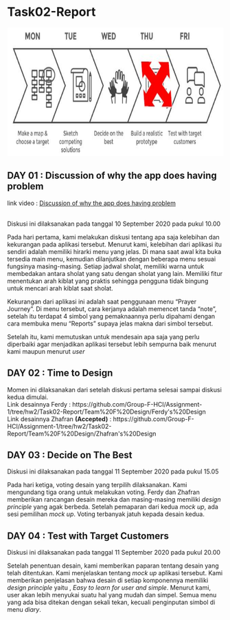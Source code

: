 
# Task02-Report


<img src="SprintDesign.JPG" height = "300px">

<h2>DAY 01 : Discussion of why the app does having problem</h2>
<p>
  link video : <a href="https://youtu.be/vfLHEG0bO1I">Discussion of why the app does having problem</a><br><br>
  
  Diskusi ini dilaksanakan pada tanggal 10 September 2020 pada pukul 10.00<br>
  
  Pada hari pertama, kami melakukan diskusi tentang apa saja kelebihan dan kekurangan pada aplikasi tersebut. Menurut kami, kelebihan dari aplikasi itu sendiri adalah memiliki hirarki menu yang jelas. Di mana saat awal kita buka tersedia main menu, kemudian dilanjutkan dengan beberapa menu sesuai fungsinya masing-masing. Setiap jadwal sholat, memiliki warna untuk membedakan antara sholat yang satu dengan sholat yang lain. Memiliki fitur menentukan arah kiblat yang praktis sehingga pengguna tidak bingung untuk mencari arah kiblat saat sholat.

  Kekurangan dari aplikasi ini adalah saat penggunaan menu “Prayer Journey”. Di menu tersebut, cara kerjanya adalah memencet tanda “note”, setelah itu terdapat 4 simbol yang pemaknaannya perlu dipahami dengan cara membuka menu “Reports” supaya jelas makna dari simbol tersebut.
  
  Setelah itu, kami memutuskan untuk mendesain apa saja yang perlu diperbaiki agar menjadikan aplikasi tersebut lebih sempurna baik menurut kami maupun menurut <i>user</i>
</p>

<h2>DAY 02 : Time to Design</h2>
  Momen ini dilaksanakan dari setelah diskusi pertama selesai sampai diskusi kedua dimulai.<br>
  Link desainnya Ferdy : https://github.com/Group-F-HCI/Assignment-1/tree/hw2/Task02-Report/Team%20F%20Design/Ferdy's%20Design <br>
  Link desainnya Zhafran <b>(Accepted)</b> : https://github.com/Group-F-HCI/Assignment-1/tree/hw2/Task02-Report/Team%20F%20Design/Zhafran's%20Design <br>


<h2>DAY 03 : Decide on The Best</h2>
  Diskusi ini dilaksanakan pada tanggal 11 September 2020 pada pukul 15.05
  
  Pada hari ketiga, voting desain yang terpilih dilaksanakan. Kami mengundang tiga orang untuk melakukan voting. Ferdy dan Zhafran memberikan rancangan desain mereka dan masing-masing memiliki <i>design principle</i> yang agak berbeda. Setelah pemaparan dari kedua <i>mock up</i>, ada sesi pemilihan <i>mock up</i>. Voting terbanyak jatuh kepada desain kedua.


<h2>DAY 04 : Test with Target Customers</h2>
  Diskusi ini dilaksanakan pada tanggal 11 September 2020 pada pukul 20.00
  
  Setelah penentuan desain, kami memberikan paparan tentang desain yang telah ditentukan. Kami menjelaskan tentang <i>mock up</i> aplikasi tersebut. Kami memberikan penjelasan bahwa desain di setiap komponennya memiliki <i>design principle</i> yaitu , <i>Easy to learn for user and simple</i>. Menurut kami, user akan lebih menyukai suatu hal yang mudah dan simpel. Semua menu yang ada bisa ditekan dengan sekali tekan, kecuali penginputan simbol di menu <i>diary</i>.
